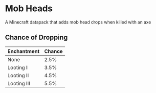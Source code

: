 # Mob Heads
A Minecraft datapack that adds mob head drops when killed with an axe
## Chance of Dropping
| Enchantment | Chance |
| - | - |
| None        | 2.5% | 
| Looting I   | 3.5% | 
| Looting II  | 4.5% | 
| Looting III | 5.5% | 
